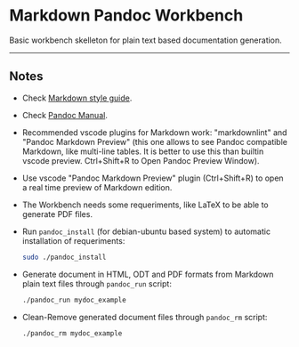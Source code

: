# Markdown Pandoc Workbench

Basic workbench skelleton for plain text based documentation generation.

---

## Notes

- Check [Markdown style guide](https://www.markdownguide.org/cheat-sheet/).

- Check [Pandoc Manual](https://pandoc.org/MANUAL.html).

- Recommended vscode plugins for Markdown work: "markdownlint" and "Pandoc Markdown Preview" (this one allows to see Pandoc compatible Markdown, like multi-line tables. It is better to use this than builtin vscode preview. Ctrl+Shift+R to Open Pandoc Preview Window).

- Use vscode "Pandoc Markdown Preview" plugin (Ctrl+Shift+R) to open a real time preview of Markdown edition.

- The Workbench needs some requeriments, like LaTeX to be able to generate PDF files.

- Run `pandoc_install` (for debian-ubuntu based system) to automatic installation of requeriments:

    ```bash
    sudo ./pandoc_install
    ```

- Generate document in HTML, ODT and PDF formats from Markdown plain text files through `pandoc_run` script:

    ```bash
    ./pandoc_run mydoc_example
    ```

- Clean-Remove generated document files through `pandoc_rm` script:

    ```bash
    ./pandoc_rm mydoc_example
    ```
